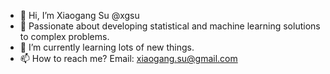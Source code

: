 - 👋 Hi, I’m Xiaogang Su @xgsu
- 👀 Passionate about developing statistical and machine learning solutions to complex problems.
- 🌱 I’m currently learning lots of new things. 
- 📫 How to reach me? Email: xiaogang.su@gmail.com

<!---
xgsu/xgsu is a ✨ special ✨ repository because its `README.md` (this file) appears on your GitHub profile.
You can click the Preview link to take a look at your changes.
--->
